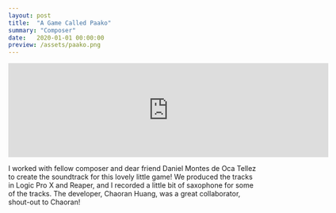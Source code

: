 ```yaml
---
layout: post
title:  "A Game Called Paako"
summary: "Composer"
date:   2020-01-01 00:00:00
preview: /assets/paako.png
---
```


 <iframe src="https://store.steampowered.com/widget/2382580/" frameborder="0" width="646" height="190"></iframe>

I worked with fellow composer and dear friend Daniel Montes de Oca Tellez to create the soundtrack for this lovely little game! We produced the tracks in Logic Pro X and Reaper, and I recorded a little bit of saxophone for some of the tracks. The developer, Chaoran Huang, was a great collaborator, shout-out to Chaoran!
